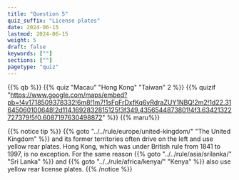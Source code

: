 ```yaml
---
title: "Question 5"
quiz_suffix: "License plates"
date: 2024-06-15
lastmod: 2024-06-15
weight: 5
draft: false
keywords: [""]
sections: [""]
pagetype: "quiz"
---
```


{{% qb %}}
{{% quiz "Macau" "Hong Kong" "Taiwan" 2 %}}
{{% quizif "https://www.google.com/maps/embed?pb=!4v1718509378332!6m8!1m7!1sFpFrDxfKq6yRdraZUY1NBQ!2m2!1d22.31645060100648!2d114.1692832815125!3f349.4356544873801!4f3.63421322727379!5f0.6087197630498872" %}}
{{% maru%}}

<div class="googlemap-if ansarea transparent-area">
{{% notice tip %}}
{{% goto "../../rule/europe/united-kingdom/" "The United Kingdom" %}} and its former territories often drive on the left and use yellow rear plates. Hong Kong, which was under British rule from 1841 to 1997, is no exception. For the same reason {{% goto "../../rule/asia/srilanka/" "Sri Lanka" %}} and {{% goto "../../rule/africa/kenya/" "Kenya" %}} also use yellow rear license plates.
{{% /notice %}}

</div>
